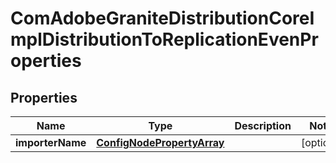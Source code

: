 

# ComAdobeGraniteDistributionCoreImplDistributionToReplicationEvenProperties

## Properties

Name | Type | Description | Notes
------------ | ------------- | ------------- | -------------
**importerName** | [**ConfigNodePropertyArray**](ConfigNodePropertyArray.md) |  |  [optional]



